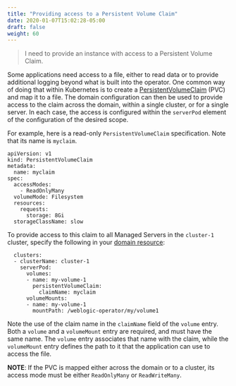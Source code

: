 ```yaml
---
title: "Providing access to a Persistent Volume Claim"
date: 2020-01-07T15:02:28-05:00
draft: false
weight: 60
---
```

> I need to provide an instance with access to a Persistent Volume Claim.

Some applications need access to a file, either to read data or to provide additional logging beyond what is
built into the operator. One common way of doing that within Kubernetes is to create a
[PersistentVolumeClaim](https://kubernetes.io/docs/concepts/storage/persistent-volumes/#persistentvolumeclaims) (PVC) and map
it to a file. The domain configuration can then be used to provide access to the claim across the domain,
within a single cluster, or for a single server.
In each case, the access is configured within the ``serverPod`` element of the configuration of the
desired scope.

For example, here is
a read-only `PersistentVolumeClaim` specification. Note that its name is `myclaim`.

```
apiVersion: v1
kind: PersistentVolumeClaim
metadata:
  name: myclaim
spec:
  accessModes:
    - ReadOnlyMany
  volumeMode: Filesystem
  resources:
    requests:
      storage: 8Gi
  storageClassName: slow
```

To provide access to this claim to all Managed Servers in the `cluster-1` cluster, specify the following
in your [domain resource](https://github.com/oracle/weblogic-kubernetes-operator/blob/master/docs/domains/Domain.md):

```
  clusters:
  - clusterName: cluster-1
    serverPod:
      volumes:
      - name: my-volume-1
        persistentVolumeClaim:
          claimName: myclaim
      volumeMounts:
      - name: my-volume-1
        mountPath: /weblogic-operator/my/volume1

```
Note the use of the claim name in the `claimName` field of the `volume` entry. Both a `volume` and a
`volumeMount` entry are required, and must have the same name. The `volume` entry associates that name with the claim,
while the `volumeMount` entry defines the path to it that the application can use to access the file.

**NOTE**: If the PVC is mapped either across the domain or to a cluster,
its access mode must be either `ReadOnlyMany` or `ReadWriteMany`.
